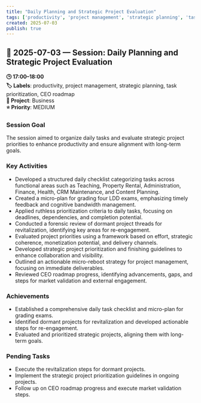 ```yaml
---
title: "Daily Planning and Strategic Project Evaluation"
tags: ['productivity', 'project management', 'strategic planning', 'task prioritization', 'CEO roadmap']
created: 2025-07-03
publish: true
---
```


## 📅 2025-07-03 — Session: Daily Planning and Strategic Project Evaluation

**🕒 17:00–18:00**  
**🏷️ Labels**: productivity, project management, strategic planning, task prioritization, CEO roadmap  
**📂 Project**: Business  
**⭐ Priority**: MEDIUM  


### Session Goal
The session aimed to organize daily tasks and evaluate strategic project priorities to enhance productivity and ensure alignment with long-term goals.

### Key Activities
- Developed a structured daily checklist categorizing tasks across functional areas such as Teaching, Property Rental, Administration, Finance, Health, CRM Maintenance, and Content Planning.
- Created a micro-plan for grading four LDD exams, emphasizing timely feedback and cognitive bandwidth management.
- Applied ruthless prioritization criteria to daily tasks, focusing on deadlines, dependencies, and completion potential.
- Conducted a forensic review of dormant project threads for revitalization, identifying key areas for re-engagement.
- Evaluated project priorities using a framework based on effort, strategic coherence, monetization potential, and delivery channels.
- Developed strategic project prioritization and finishing guidelines to enhance collaboration and visibility.
- Outlined an actionable micro-reboot strategy for project management, focusing on immediate deliverables.
- Reviewed CEO roadmap progress, identifying advancements, gaps, and steps for market validation and external engagement.

### Achievements
- Established a comprehensive daily task checklist and micro-plan for grading exams.
- Identified dormant projects for revitalization and developed actionable steps for re-engagement.
- Evaluated and prioritized strategic projects, aligning them with long-term goals.

### Pending Tasks
- Execute the revitalization steps for dormant projects.
- Implement the strategic project prioritization guidelines in ongoing projects.
- Follow up on CEO roadmap progress and execute market validation steps.
